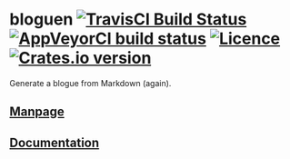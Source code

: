 # bloguen [![TravisCI Build Status](https://travis-ci.org/nabijaczleweli/bloguen.svg?branch=master)](https://travis-ci.org/nabijaczleweli/bloguen) [![AppVeyorCI build status](https://ci.appveyor.com/api/projects/status/vq47997o25jkckfw/branch/master?svg=true)](https://ci.appveyor.com/project/nabijaczleweli/bloguen-rs/branch/master) [![Licence](https://img.shields.io/badge/license-MIT-blue.svg?style=flat)](LICENSE) [![Crates.io version](https://meritbadge.herokuapp.com/bloguen)](https://crates.io/crates/bloguen)
Generate a blogue from Markdown (again).

## [Manpage](https://cdn.rawgit.com/nabijaczleweli/bloguen/man/bloguen.1.html)
## [Documentation](https://cdn.rawgit.com/nabijaczleweli/bloguen/doc/bloguen/index.html)

